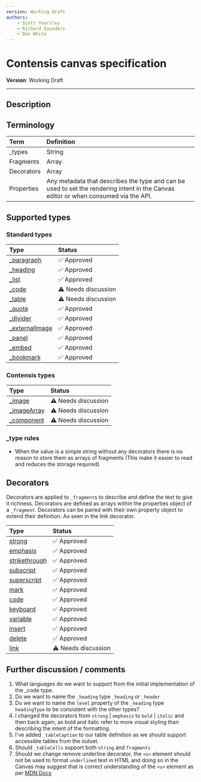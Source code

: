 ```yaml
---
version: Working draft
authors:
	- Scott Yearsley
	- Richard Saunders
	- Dan White
---
```


# Contensis canvas specification

**Version**: Working Draft

***

## Description

## Terminology

| Term | Definition |
|:--|:--|
| _types | String |
| Fragments | Array |
| Decorators | Array |
| Properties | Any metadata that describes the type and can be used to set the rendering intent in the Canvas editor or when consumed via the API. |

## Supported types

### Standard types

| Type | Status |
|:--|:--|
| [_paragraph](standard-types.md#_paragraph)| :white_check_mark: Approved |
| [_heading](standard-types.md#_heading)| :white_check_mark: Approved|
| [_list](standard-types.md#_list)| :white_check_mark: Approved|
| [_code](standard-types.md#_code)| :warning: Needs discussion |
| [_table](standard-types.md#_table)| :warning: Needs discussion |
| [_quote](standard-types.md#_quote)| :white_check_mark: Approved|
| [_divider](standard-types.md#_divider)| :white_check_mark: Approved|
| [_externalImage](standard-types.md#_externalImage)| :white_check_mark: Approved|
| [_panel](standard-types.md#_panel)| :white_check_mark: Approved|
| [_embed](standard-types.md#_embed)| :white_check_mark: Approved|
| [_bookmark](standard-types.md#_bookmark)| :white_check_mark: Approved|

### Contensis types

| Type | Status |
|:--|:--|
| [_image](contensis-types.md#_image)| :warning: Needs discussion |
| [_imageArray](contensis-types.md#_imageArray)| :warning: Needs discussion |
| [_component](contensis-types.md#_component)| :warning: Needs discussion |

### _type rules

- When the value is a simple string without any decorators there is no reason to store them as arrays of fragments (This make it easier to read and reduces the storage required)

## Decorators

Decorators are applied to `_fragment`s to describe and define the text to give it richness. Decorators are defined as arrays within the properties object of a `_fragment`. Decorators can be paired with their own property object to extend their definition. As seen in the link decorator.

| Type | Status |
|:--|:--|
| [strong](decorators.md#strong)| :white_check_mark: Approved |
| [emphasis](decorators.md#emphasis)| :white_check_mark: Approved|
| [strikethrough](decorators.md#strikethrough)| :white_check_mark: Approved|
| [subscript](decorators.md#subscript)| :white_check_mark: Approved|
| [superscript](decorators.md#superscript)| :white_check_mark: Approved|
| [mark](decorators.md#mark)| :white_check_mark: Approved|
| [code](decorators.md#code)| :white_check_mark: Approved|
| [keyboard](decorators.md#keyboard)| :white_check_mark: Approved|
| [variable](decorators.md#variable)| :white_check_mark: Approved|
| [insert](decorators.md#insert)| :white_check_mark: Approved|
| [delete](decorators.md#delete)| :white_check_mark: Approved|
| [link](decorators.md#link)| :warning: Needs discussion |

## Further discussion / comments

1. What languages do we want to support from the initial implementation of the _code type.
2. Do we want to name the `_heading` type `_heading` or `_header`
3. Do we want to name the `level` property of the `_heading` type `headingType` to be consistent with the other types?
4. I changed the decorators from `strong` | `emphasis` to `bold` | `italic` and then back again, as bold and italic refer to more visual styling than describing the intent of the formatting.
5. I've added `_tableCaption` to our table definition as we should support accessible tables from the outset.
6. Should `_tableCells` support both `string` and `fragments`
7. Should we change remove underline decorator, the `<u>` element should not be used to format `underlined` text in HTML and doing so in the Canvas may suggest that is correct understanding of the `<u>` element as per [MDN Docs](https://developer.mozilla.org/en-US/docs/Web/HTML/Element/u)
